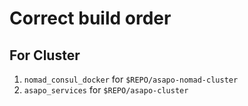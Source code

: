 # Correct build order

## For Cluster

1. `nomad_consul_docker` for `$REPO/asapo-nomad-cluster`
2. `asapo_services` for `$REPO/asapo-cluster`
